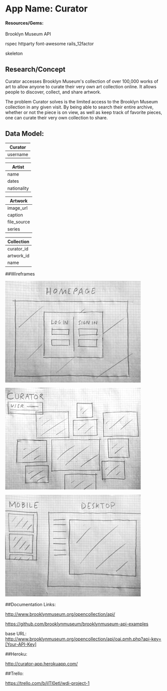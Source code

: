# App Name: Curator

#### Resources/Gems:

Brooklyn Museum API

rspec
httparty
font-awesome
rails_12factor

skeleton

## Research/Concept

Curator accesses Brooklyn Museum's collection of over 100,000 works of art to allow anyone to curate their very own art collection online. It allows people to discover, collect, and share artwork.

The problem Curator solves is the limited access to the Brooklyn Museum collection in any given visit. By being able to search their entire archive, whether or not the piece is on view, as well as keep track of favorite pieces, one can curate their very own collection to share.

## Data Model:

| Curator         |
| ----------------|
| username        |

| Artist          |
| ----------------| 
| name            |
| dates           |
| nationality     |

| Artwork         |
| ----------------| 
| image_url       |
| caption         |
| file_source     |
| series          |

| Collection      |
| ----------------| 
| curator_id      |
| artwork_id      |
| name            |

##Wireframes

![Alt text](/wireframes/p1wf1.JPG)

![Alt text](/wireframes/p1wf2.JPG)

![Alt text](/wireframes/p1wf3.JPG)

##Documentation Links:

http://www.brooklynmuseum.org/opencollection/api/

https://github.com/brooklynmuseum/brooklynmuseum-api-examples

base URL: http://www.brooklynmuseum.org/opencollection/api/oai.pmh.php?api-key=[Your-API-Key]

##Heroku:

http://curator-app.herokuapp.com/

##Trello:

https://trello.com/b/ilTl0etl/wdi-project-1
